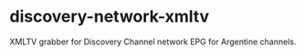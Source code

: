 discovery-network-xmltv
=======================

XMLTV grabber for Discovery Channel network EPG for Argentine channels.
